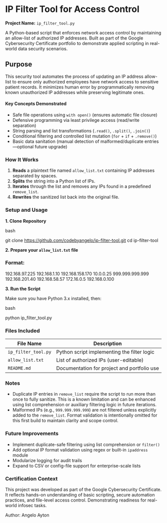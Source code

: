 # IP Filter Tool for Access Control

**Project Name:** `ip_filter_tool.py`

A Python-based script that enforces network access control by maintaining an allow-list of authorized IP addresses. Built as part of the Google Cybersecurity Certificate portfolio to demonstrate applied scripting in real-world data security scenarios.


## Purpose

This security tool automates the process of updating an IP address allow-list to ensure only authorized employees have network access to sensitive patient records. It minimizes human error by programmatically removing known unauthorized IP addresses while preserving legitimate ones.


#### Key Concepts Demonstrated

- Safe file operations using `with open()` (ensures automatic file closure)
- Defensive programming via least privilege access (read/write separation)
- String parsing and list transformations (`.read()`, `.split()`, `.join()`)
- Conditional filtering and controlled list mutation (`for` + `if` + `.remove()`)
- Basic data sanitation (manual detection of malformed/duplicate entries—optional future upgrade)


### How It Works

1. **Reads** a plaintext file named `allow_list.txt` containing IP addresses separated by spaces.
2. **Splits** the string into a Python list of IPs.
3. **Iterates** through the list and removes any IPs found in a predefined `remove_list`.
4. **Rewrites** the sanitized list back into the original file.


### Setup and Usage

**1. Clone Repository** 

bash

git clone https://github.com/codebyangelo/ip-filter-tool.git
cd ip-filter-tool


**2. Prepare your `allow_list.txt` file** 

### Format:

192.168.97.225 192.168.1.10 192.168.158.170 10.0.0.25 999.999.999.999 192.168.201.40
192.168.58.57 172.16.0.5 192.168.0.100


**3. Run the Script** 

Make sure you have Python 3.x installed, then:

bash

python ip_filter_tool.py



### Files Included

| File Name          | Description                                  |
|--------------------|----------------------------------------------|
| `ip_filter_tool.py`| Python script implementing the filter logic  |
| `allow_list.txt`   | List of authorized IPs (user-editable)       |
| `README.md`        | Documentation for project and portfolio use  |


### Notes

- Duplicate IP entries in `remove_list` require the script to run more than once to fully sanitize. This is a known limitation and can be enhanced using list comprehension or auxiliary filtering logic in future iterations.
- Malformed IPs (e.g., `999.999.999.999`) are not filtered unless explicitly added to the `remove_list`. Format validation is intentionally omitted for this first build to maintain clarity and scope control.


### Future Improvements

- Implement duplicate-safe filtering using list comprehension or `filter()`
- Add optional IP format validation using regex or built-in `ipaddress` module
- Modularize logging for audit trails
- Expand to CSV or config-file support for enterprise-scale lists


### Certification Context

This project was developed as part of the Google Cybersecurity Certificate. It reflects hands-on understanding of basic scripting, secure automation practices, and file-level access control. Demonstrating readiness for real-world infosec tasks.


Author: Angelo Ayton
